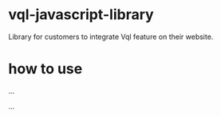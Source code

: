 # vql-javascript-library
Library for customers to integrate Vql feature on their website.


# how to use
...
<div class="sharering-query" queryId="641ac231b10fe1005c09bb17" mode="dynamic" key="1234" qrcodeOwner="shareledger1fja6aazgvw6zfrh59xjc6w0jdpfhdkharz72lr" onscan="onScan">
  <div class="qrcode-content">
      <div id="qrcode"></div>
  </div>
</div>
...
<script src="https://../sharering.query.lib.prod.min.js"></script>    
<script>
  function onScan(data){
    //do something with result
  }  
</script>
